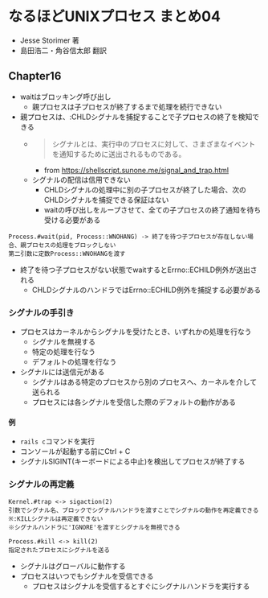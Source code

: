 # なるほどUNIXプロセス まとめ04
- Jesse Storimer 著
- 島田浩二・角谷信太郎 翻訳

## Chapter16
- waitはブロッキング呼び出し
  - 親プロセスは子プロセスが終了するまで処理を続行できない
- 親プロセスは、:CHLDシグナルを捕捉することで子プロセスの終了を検知できる
  - > シグナルとは、実行中のプロセスに対して、さまざまなイベントを通知するために送出されるものである。
    - from https://shellscript.sunone.me/signal_and_trap.html
  - シグナルの配信は信用できない
    - CHLDシグナルの処理中に別の子プロセスが終了した場合、次のCHLDシグナルを捕捉できる保証はない
    - waitの呼び出しをループさせて、全ての子プロセスの終了通知を待ち受ける必要がある

```
Process.#wait(pid, Process::WNOHANG) -> 終了を待つ子プロセスが存在しない場合、親プロセスの処理をブロックしない
第二引数に定数Process::WNOHANGを渡す
```

- 終了を待つ子プロセスがない状態でwaitするとErrno::ECHILD例外が送出される
  - CHLDシグナルのハンドラではErrno::ECHILD例外を捕捉する必要がある

### シグナルの手引き
- プロセスはカーネルからシグナルを受けたとき、いずれかの処理を行なう
  - シグナルを無視する
  - 特定の処理を行なう
  - デフォルトの処理を行なう
- シグナルには送信元がある
  - シグナルはある特定のプロセスから別のプロセスへ、カーネルを介して送られる
  - プロセスには各シグナルを受信した際のデフォルトの動作がある

#### 例
- `rails c`コマンドを実行
- コンソールが起動する前にCtrl + C
- シグナルSIGINT(キーボードによる中止)を検出してプロセスが終了する

### シグナルの再定義
```
Kernel.#trap <-> sigaction(2)
引数でシグナル名、ブロックでシグナルハンドラを渡すことでシグナルの動作を再定義できる
※:KILLシグナルは再定義できない
※シグナルハンドラに'IGNORE'を渡すとシグナルを無視できる
```
```
Process.#kill <-> kill(2)
指定されたプロセスにシグナルを送る
```
- シグナルはグローバルに動作する
- プロセスはいつでもシグナルを受信できる
  -  プロセスはシグナルを受信するとすぐにシグナルハンドラを実行する
